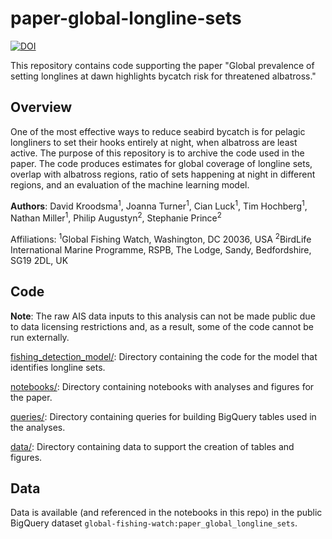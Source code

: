 # paper-global-longline-sets
[![DOI](https://zenodo.org/badge/520293839.svg)](https://zenodo.org/badge/latestdoi/520293839)


This repository contains code supporting the paper "Global prevalence of setting longlines at dawn highlights bycatch risk for threatened albatross." 

## Overview
One of the most effective ways to reduce seabird bycatch is for pelagic longliners to set their hooks entirely at night, when albatross are least active. The purpose of this repository is to archive the code used in the paper. The code produces estimates for global coverage of longline sets, overlap with albatross regions, ratio of sets happening at night in different regions, and an evaluation of the machine learning model.

**Authors**: David Kroodsma<sup>1</sup>, Joanna Turner<sup>1</sup>, Cian Luck<sup>1</sup>, Tim Hochberg<sup>1</sup>, Nathan Miller<sup>1</sup>, Philip Augustyn<sup>2</sup>, Stephanie Prince<sup>2</sup>

Affiliations: 
<sup>1</sup>Global Fishing Watch, Washington, DC 20036, USA 
<sup>2</sup>BirdLife International Marine Programme, RSPB, The Lodge, Sandy, Bedfordshire, SG19 2DL, UK

## Code

**Note**: The raw AIS data inputs to this analysis can not be made public due to data licensing restrictions and, as a result, some of the code cannot be run externally.

[fishing_detection_model/](fishing_detection_model/): Directory containing the code for the model that identifies longline sets.

[notebooks/](notebooks/): Directory containing notebooks with analyses and figures for the paper.

[queries/](queries/): Directory containing queries for building BigQuery tables used in the analyses.

[data/](data/): Directory containing data to support the creation of tables and figures.

## Data

Data is available (and referenced in the notebooks in this repo) in the public BigQuery dataset `global-fishing-watch:paper_global_longline_sets`.

```python

```
